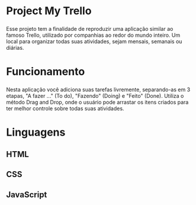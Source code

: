 # Project My Trello
###
Esse projeto tem a finalidade de reproduzir uma aplicação similar ao famoso Trello, utilizado por companhias ao redor do mundo inteiro. Um local para organizar todas suas atividades, sejam mensais, semanais ou diárias.
###
# Funcionamento
###
Nesta aplicação você adiciona suas tarefas livremente, separando-as em 3 etapas, "A fazer ..." (To do), "Fazendo" (Doing) e "Feito" (Done). Utiliza o método Drag and Drop, onde o usuário pode arrastar os itens criados para ter melhor controle sobre todas suas atividades.
###
# Linguagens
###
## HTML
###
## CSS
###
## JavaScript
